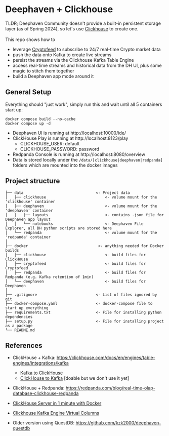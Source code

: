 # Deephaven + Clickhouse
TLDR;
Deephaven Community doesn't provide a built-in persistent storage layer (as of Spring 2024), so let's use 
[Clickhouse](https://clickhouse.com/) to create one.<br><br>
This repo shows how to 
* leverage [Cryptofeed](https://github.com/bmoscon/cryptofeed) to subscribe to 24/7 real-time Crypto market data
* push the data onto Kafka to create live streams
* persist the streams via the Clickhouse Kafka Table Engine
* access real-time streams and historical data from the DH UI, plus some magic to stitch them together
* build a Deephaven app mode around it

## General Setup 
Everything should "just work", simply run this and wait until all 5 containers start up:<br>
```
docker compose build --no-cache
docker compose up -d  
```
* Deephaven UI is running at http://localhost:10000/ide/
* ClickHouse Play is running at http://localhost:8123/play
  * CLICKHOUSE_USER: default
  * CLICKHOUSE_PASSWORD: password
* Redpanda Console is running at http://localhost:8080/overview
* Data is stored locally under the `/data/[clickhouse|deephaven|redpanda]` folders which are mounted into the docker images


## Project structure
```
├── data                                <- Project data
│   ├── clickhouse                          <- volume mount for the 'clickhouse' container
│   ├── deephaven                           <- volume mount for the 'deephaven' container
│   │   ├── layouts                         <- contains .json file for Deephaven app layout 
│   │   └── notebooks                       <- Deephaven File Explorer, all DH python scripts are stored here
│   └── redpanda                            <- volume mount for the 'redpanda' container
│
├── docker                               <- anything needed for Docker builds 
│   ├── clickhouse                          <- build files for ClickHouse                               
│   ├── cryptofeed                          <- build files for Cryptofeed 
│   ├── redpanda                            <- build files for Redpanda (e.g. Kafka retention of 1min)
│   └── deephaven                           <- build files for Deephaven
│
├── .gitignore                          <- List of files ignored by git
├── docker-compose.yaml                 <- docker-compose file to start up everything
├── requirements.txt                    <- File for installing python dependencies
├── setup.py                            <- File for installing project as a package
└── README.md
```
## References
* ClickHouse + Kafka: https://clickhouse.com/docs/en/engines/table-engines/integrations/kafka
  * [Kafka to ClickHouse](https://clickhouse.com/docs/en/integrations/kafka#kafka-to-clickhouse)
  * [ClickHouse to Kafka](https://clickhouse.com/docs/en/integrations/kafka#clickhouse-to-kafka) [doable but we don't use it yet]

* ClickHouse + Redpanda: https://redpanda.com/blog/real-time-olap-database-clickhouse-redpanda
* [ClickHouse Server in 1 minute with Docker](https://dev.to/titronium/clickhouse-server-in-1-minute-with-docker-4gf2)
* [Clickhouse Kafka Engine Virtual Columns](https://clickhouse.com/docs/en/engines/table-engines/integrations/kafka#virtual-columns)
* Older version using QuestDB: https://github.com/kzk2000/deephaven-questdb
